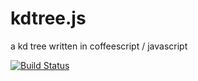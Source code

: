 # kdtree.js

a kd tree written in coffeescript / javascript

[![Build Status](https://travis-ci.org/bwiklund/kdtree.js.github)](https://travis-ci.org/bwiklund/kdtree.js)
